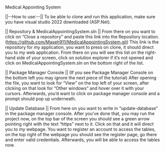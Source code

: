 Medical Appointing System

||--How to use:--||
To be able to clone and run this application, make sure you have visual studio 2022 downloaded (ASP.Net).

|| Repository & MedicalAppointingSystem.sln ||
From there on you want to click on “Close a repository” and paste this link into the Repository location. (https://github.com/Maseh911/MedicalAppointingSystem.git)
This link is the repository for my application, you want to press on clone, it should direct you to my web application. From there on you will see this list on the right-hand side of your screen,
click on solution explorer if it’s not opened and click on MedicalAppointingSystem.sln on the bottom right of the list.

|| Package Manager Console ||
(If you see Package Manager Console on the bottom left you may ignore the next piece of the tutorial)
After opening the file, you want to look for “View” on the top left of your screen, after clicking on that look for “Other windows” and hover over it with your cursors. Afterwards, you’d want to click on package manager console and a prompt should pop up underneath. 

|| Update Database ||
From here on you want to write in “update-database” in the package manager console. After you’ve done that, you may run the project now, on the top bar of the screen you should see a green arrow pointing right with the text “https” next to it. Click on that and it will direct you to my webpage. 
You want to register an account to access the tables, on the top right of the webpage you should see the register page, go there and enter valid credentials. Afterwards, you will be able to access the tables now.
 
